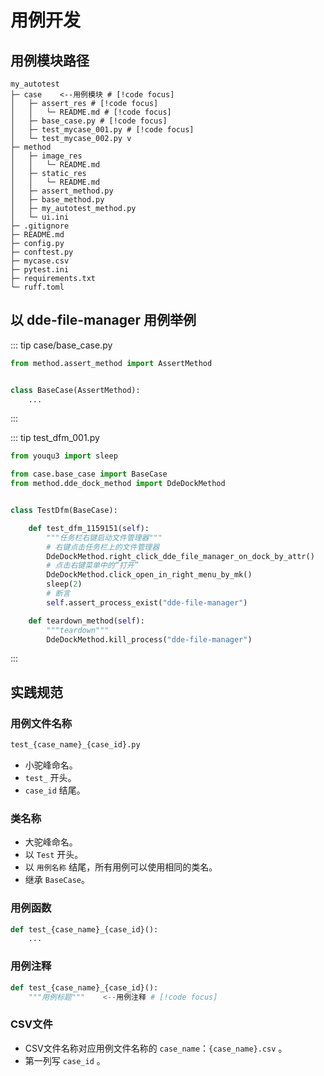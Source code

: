 # 用例开发

## 用例模块路径

```shell
my_autotest
├─ case    <--用例模块 # [!code focus]
│   ├─ assert_res # [!code focus]
│   │   └─ README.md # [!code focus]
│   ├─ base_case.py # [!code focus]
│   ├─ test_mycase_001.py # [!code focus]
│   └─ test_mycase_002.py v
├─ method      
│   ├─ image_res
│   │   └─ README.md
│   ├─ static_res
│   │   └─ README.md
│   ├─ assert_method.py
│   ├─ base_method.py
│   ├─ my_autotest_method.py
│   └─ ui.ini
├─ .gitignore
├─ README.md
├─ config.py  
├─ conftest.py
├─ mycase.csv
├─ pytest.ini
├─ requirements.txt
└─ ruff.toml
```

## 以 dde-file-manager 用例举例

::: tip case/base_case.py

```python
from method.assert_method import AssertMethod


class BaseCase(AssertMethod):
    ...
```

:::

::: tip test_dfm_001.py

```python
from youqu3 import sleep

from case.base_case import BaseCase
from method.dde_dock_method import DdeDockMethod


class TestDfm(BaseCase):

    def test_dfm_1159151(self):
        """任务栏右键启动文件管理器"""
        # 右键点击任务栏上的文件管理器
        DdeDockMethod.right_click_dde_file_manager_on_dock_by_attr()
        # 点击右键菜单中的“打开”
        DdeDockMethod.click_open_in_right_menu_by_mk()
        sleep(2)
        # 断言
        self.assert_process_exist("dde-file-manager")

    def teardown_method(self):
        """teardown"""
        DdeDockMethod.kill_process("dde-file-manager")
```

:::

## 实践规范

### 用例文件名称

```bash
test_{case_name}_{case_id}.py
```

- 小驼峰命名。
- `test_` 开头。
- `case_id` 结尾。

### 类名称

- 大驼峰命名。
- 以 `Test` 开头。
- 以 `用例名称` 结尾，所有用例可以使用相同的类名。
- 继承 `BaseCase`。

### 用例函数

```python
def test_{case_name}_{case_id}():
    ...
```

### 用例注释

```python
def test_{case_name}_{case_id}():
    """用例标题"""    <--用例注释 # [!code focus]
```

### CSV文件

- CSV文件名称对应用例文件名称的 `case_name`：`{case_name}.csv` 。
- 第一列写 `case_id` 。